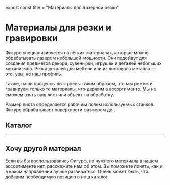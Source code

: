 export const title = "Материалы для лазерной резки"

# Материалы для резки и гравировки

Фигуро специализируется на лёгких материалах, которые можно обрабатывать лазером небольшой мощности. Они подойдут для создания предметов декора, сувенирки, игрушек и деталей небольших механизмов. Резка деталей для мебели или из листового металла — это, увы, не наш профиль.

Также, наши процессы выстроены таким образом, что мы режем и гравируем только те материалы, что держим в ассортименте. Мы не сможем взять ваш лист или объект на обработку.

Размер листа определяется рабочим полем используемых станков. Фигуро обрабатывает поверхности размером до <MaxDimensions units="cm" />.

## Каталог

<MaterialCatalog />

---

## Хочу другой материал

Если вы бы воспользовались Фигуро, но нужного материала в нашем ассортименте нет, расскажите нам об этом. Вы поможете понять, как и в каком направлении лучше развиваться. Очень может быть, что добавим необходимую позицию в наш каталог.

<FeedbackForm
  subject="Предложение материала"
  showFiles={false}
  bodyLabel="Какой материал хотите и что из него будете резать"
/>
